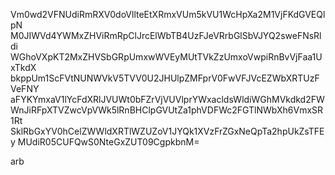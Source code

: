 Vm0wd2VFNUdiRmRXV0doVllteEtXRmxVUm5kVU1WcHpXa2M1VjFKdGVEQlpN
M0JIWVd4YWMxZHViRmRpClJrcElWbTB4UzFJeVRrbGlSbVJYQ2sweFNsRldi
WGhoVXpKT2MxZHVSbGRpUmxwWVEyMUtTVkZzUmxoVwpiRnBvVjFaa1UxTkdX
bkppUm1ScFVtNUNWVkV5TVV0U2JHUlpZMFprV0FwVFJVcEZWbXRTUzFVeFNY
aFYKYmxaV1lYcFdXRlJVUWt0bFZrVjVUVlprYWxacldsWldiWGhMVkdkd2FW
WnJiRFpXTVZwcVpVWk5lRnBHClpGVUtZa1phVDFWc2FGTlNWbXh6VmxSR1Rt
SklRbGxYV0hCelZWWldXRTlWZUZoV1JYQk1XVzFrZGxNeQpTa2hpUkZsTFEy
MUdiR05CUFQwS0NteGxZUT09CgpkbnM=

arb